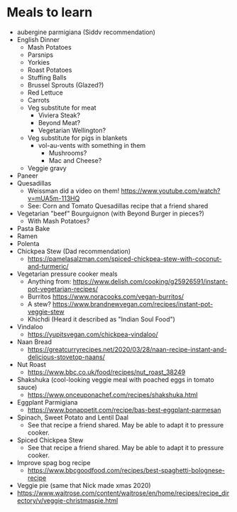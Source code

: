 # Meals to learn

* aubergine parmigiana (Siddv recommendation)
* English Dinner
  * Mash Potatoes
  * Parsnips
  * Yorkies
  * Roast Potatoes
  * Stuffing Balls
  * Brussel Sprouts (Glazed?)
  * Red Lettuce
  * Carrots
  * Veg substitute for meat
    * Viviera Steak?
    * Beyond Meat?
    * Vegetarian Wellington?
  * Veg substitute for pigs in blankets
    * vol-au-vents with something in them
      * Mushrooms?
      * Mac and Cheese?
  * Veggie gravy
* Paneer
* Quesadillas
  * Weissman did a video on them! https://www.youtube.com/watch?v=mUA5m-113HQ
  * See: Corn and Tomato Quesadillas recipe that a friend shared
* Vegetarian "beef" Bourguignon (with Beyond Burger in pieces?)
  * With Mash Potatoes?
* Pasta Bake
* Ramen
* Polenta
* Chickpea Stew (Dad recommendation)
  * https://pamelasalzman.com/spiced-chickpea-stew-with-coconut-and-turmeric/
* Vegetarian pressure cooker meals
  * Anything from: https://www.delish.com/cooking/g25926591/instant-pot-vegetarian-recipes/
  * Burritos https://www.noracooks.com/vegan-burritos/
  * A stew? https://www.brandnewvegan.com/recipes/instant-pot-veggie-stew
  * Khichdi (Heard it described as "Indian Soul Food")
* Vindaloo
  * https://yupitsvegan.com/chickpea-vindaloo/
* Naan Bread
  * https://greatcurryrecipes.net/2020/03/28/naan-recipe-instant-and-delicious-stovetop-naans/
* Nut Roast
  * https://www.bbc.co.uk/food/recipes/nut_roast_38249
* Shakshuka (cool-looking veggie meal with poached eggs in tomato sauce)
  * https://www.onceuponachef.com/recipes/shakshuka.html
* Eggplant Parmigiana
  * https://www.bonappetit.com/recipe/bas-best-eggplant-parmesan
* Spinach, Sweet Potato and Lentil Daal
  * See that recipe a friend shared. May be able to adapt it to pressure cooker.
* Spiced Chickpea Stew
  * See that recipe a friend shared. May be able to adapt it to pressure cooker.
* Improve spag bog recipe
  * https://www.bbcgoodfood.com/recipes/best-spaghetti-bolognese-recipe
 * Veggie pie (same that Nick made xmas 2020)
  * https://www.waitrose.com/content/waitrose/en/home/recipes/recipe_directory/v/veggie-christmaspie.html
